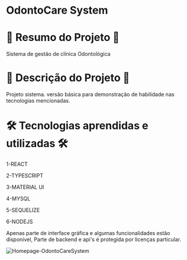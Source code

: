 # OdontoCare System


# 📄 Resumo do Projeto 📄

Sistema de gestão de clínica Odontológica

# 📖 Descrição do Projeto 📖 

Projeto sistema. versão básica para demonstração de habilidade nas tecnologias mencionadas.

# 🛠️ Tecnologias aprendidas e utilizadas 🛠️

1-REACT

2-TYPESCRIPT

3-MATERIAL UI

4-MYSQL

5-SEQUELIZE

6-NODEJS

Apenas parte de interface gráfica e algumas funcionalidades estão disponível,
Parte de backend e api's é protegida por licenças particular.

![Homepage-OdontoCareSystem](https://user-images.githubusercontent.com/85304089/217532682-d5bbc1d4-9759-4c93-84e1-a8dd31a43c0c.png)
